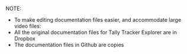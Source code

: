 
NOTE: 
- To make editing documentation files easier, and accommodate large video files:
- All the original documentation files for Tally Tracker Explorer are in Dropbox
- The documentation files in Github are copies
